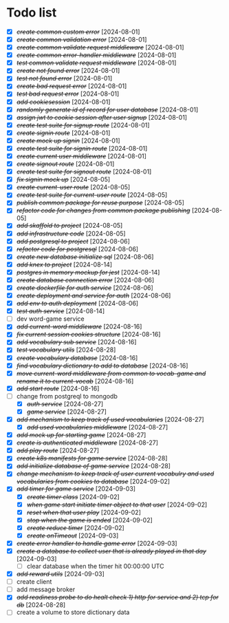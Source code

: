 # Todo list

* [X] ~~*create common custom error*~~ [2024-08-01]
* [X] ~~*create common validation error*~~ [2024-08-01]
* [X] ~~*create common validate request middleware*~~ [2024-08-01]
* [X] ~~*create common error-handler middleware*~~ [2024-08-01]
* [X] ~~*test common validate request middleware*~~ [2024-08-01]
* [X] ~~*create not found error*~~ [2024-08-01]
* [X] ~~*test not found error*~~ [2024-08-01]
* [X] ~~*create bad request error*~~ [2024-08-01]
* [X] ~~*test bad request error*~~ [2024-08-01]
* [X] ~~*add cookiesession*~~ [2024-08-01]
* [X] ~~*randomly generate id of record for user database*~~ [2024-08-01]
* [X] ~~*assign jwt to cookie session after user signup*~~ [2024-08-01]
* [X] ~~*create test suite for signup route*~~ [2024-08-01]
* [X] ~~*create signin route*~~ [2024-08-01]
* [X] ~~*create mock up signin*~~ [2024-08-01]
* [X] ~~*create test suite for signin route*~~ [2024-08-01]
* [X] ~~*create current user middleware*~~ [2024-08-01]
* [X] ~~*create signout route*~~ [2024-08-01]
* [X] ~~*create test suite for signout route*~~ [2024-08-01]
* [X] ~~*fix signin mock up*~~ [2024-08-05]
* [X] ~~*create current-user route*~~ [2024-08-05]
* [X] ~~*create test suite for current-user route*~~ [2024-08-05]
* [X] ~~*publish common package for reuse purpose*~~ [2024-08-05]
* [X] ~~*refactor code for changes from common package publishing*~~ [2024-08-05]
* [X] ~~*add skaffold to project*~~ [2024-08-05]
* [X] ~~*add infrastructure code*~~ [2024-08-05]
* [X] ~~*add postgresql to project*~~ [2024-08-06]
* [X] ~~*refactor code for postgresql*~~ [2024-08-06]
* [X] ~~*create new database initialize sql*~~ [2024-08-06]
* [X] ~~*add knex to project*~~ [2024-08-14]
* [X] ~~*postgres in memory mockup for jest*~~ [2024-08-14]
* [X] ~~*create database connection error*~~ [2024-08-06] 
* [X] ~~*create dockerfile for auth service*~~ [2024-08-06]
* [X] ~~*create deployment and service for auth*~~ [2024-08-06]
* [X] ~~*add env to auth deployment*~~ [2024-08-06]
* [X] ~~*test auth service*~~ [2024-08-14]
* [ ] dev word-game service
* [X] ~~*add current-word middleware*~~ [2024-08-16]
* [X] ~~*fix current session cookies structure*~~ [2024-08-16]
* [X] ~~*add vocabulary sub service*~~ [2024-08-16]
* [X] ~~*test vocabulary utils*~~ [2024-08-28]
* [X] ~~*create vocabulary database*~~ [2024-08-16]
* [X] ~~*find vocabulary dictionary to add to database*~~ [2024-08-16]
* [X] ~~*move current-word middleware from common to vocab-game and rename it to current-vocab*~~ [2024-08-16]
* [X] ~~*add start route*~~ [2024-08-16]
* [ ] change from postgreql to mongodb
    * [X] ~~*auth service*~~ [2024-08-27]
    * [X] ~~*game service*~~ [2024-08-27]
* [X] ~~*add mechanism to keep track of used vocabularies*~~ [2024-08-27]
    * [X] ~~*add used vocabularies middleware*~~ [2024-08-27]
* [X] ~~*add mock up for starting game*~~ [2024-08-27]
* [X] ~~*create is authenticated middleware*~~ [2024-08-27]
* [X] ~~*add play route*~~ [2024-08-27]
* [X] ~~*create k8s manifests for game service*~~ [2024-08-28]
* [X] ~~*add initialize database of game service*~~ [2024-08-28]
* [X] ~~*change mechanism to keep track of user current vocabulry and used vocabularies from cookies to database*~~ [2024-09-02]
* [X] ~~*add timer for game service*~~ [2024-09-03]
    * [X] ~~*create timer class*~~ [2024-09-02]
    * [X] ~~*when game start initiate timer object to that user*~~ [2024-09-02]
    * [X] ~~*reset when that user play*~~ [2024-09-02]
    * [X] ~~*stop when the game is ended*~~ [2024-09-02]
    * [X] ~~*create reduce timer*~~ [2024-09-02]
    * [X] ~~*create onTimeout*~~ [2024-09-03]
* [X] ~~*create error handler to handle game error*~~ [2024-09-03]
* [X] ~~*create a database to collect user that is already played in that day*~~ [2024-09-03]
    * [ ] clear database when the timer hit 00:00:00 UTC
* [X] ~~*add reward utils*~~ [2024-09-03]
* [ ] create client
* [ ] add message broker
* [X] ~~*add readiness probe to do healt check 1) http for service and 2) tcp for db*~~ [2024-08-28]
* [ ] create a volume to store dictionary data